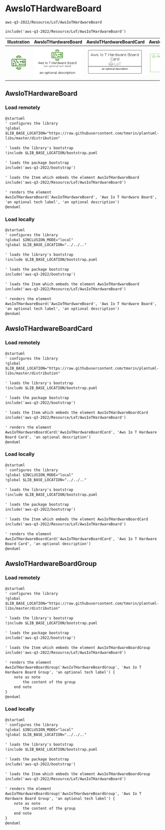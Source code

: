 # AwsIoTHardwareBoard


```text
aws-q3-2022/Resource/LoT/AwsIoTHardwareBoard
```

```text
include('aws-q3-2022/Resource/LoT/AwsIoTHardwareBoard')
```



| Illustration | AwsIoTHardwareBoard | AwsIoTHardwareBoardCard | AwsIoTHardwareBoardGroup |
| :---: | :---: | :---: | :---: |
| ![illustration for Illustration](../../../aws-q3-2022/Resource/LoT/AwsIoTHardwareBoard.png) | ![illustration for AwsIoTHardwareBoard](../../../aws-q3-2022/Resource/LoT/AwsIoTHardwareBoard.Local.png) | ![illustration for AwsIoTHardwareBoardCard](../../../aws-q3-2022/Resource/LoT/AwsIoTHardwareBoardCard.Local.png) | ![illustration for AwsIoTHardwareBoardGroup](../../../aws-q3-2022/Resource/LoT/AwsIoTHardwareBoardGroup.Local.png) |




## AwsIoTHardwareBoard

### Load remotely
```plantuml
@startuml
' configures the library
!global $LIB_BASE_LOCATION="https://raw.githubusercontent.com/tmorin/plantuml-libs/master/distribution"

' loads the library's bootstrap
!include $LIB_BASE_LOCATION/bootstrap.puml

' loads the package bootstrap
include('aws-q3-2022/bootstrap')

' loads the Item which embeds the element AwsIoTHardwareBoard
include('aws-q3-2022/Resource/LoT/AwsIoTHardwareBoard')

' renders the element
AwsIoTHardwareBoard('AwsIoTHardwareBoard', 'Aws Io T Hardware Board', 'an optional tech label', 'an optional description')
@enduml
```

### Load locally
```plantuml
@startuml
' configures the library
!global $INCLUSION_MODE="local"
!global $LIB_BASE_LOCATION="../../.."

' loads the library's bootstrap
!include $LIB_BASE_LOCATION/bootstrap.puml

' loads the package bootstrap
include('aws-q3-2022/bootstrap')

' loads the Item which embeds the element AwsIoTHardwareBoard
include('aws-q3-2022/Resource/LoT/AwsIoTHardwareBoard')

' renders the element
AwsIoTHardwareBoard('AwsIoTHardwareBoard', 'Aws Io T Hardware Board', 'an optional tech label', 'an optional description')
@enduml
```

## AwsIoTHardwareBoardCard

### Load remotely
```plantuml
@startuml
' configures the library
!global $LIB_BASE_LOCATION="https://raw.githubusercontent.com/tmorin/plantuml-libs/master/distribution"

' loads the library's bootstrap
!include $LIB_BASE_LOCATION/bootstrap.puml

' loads the package bootstrap
include('aws-q3-2022/bootstrap')

' loads the Item which embeds the element AwsIoTHardwareBoardCard
include('aws-q3-2022/Resource/LoT/AwsIoTHardwareBoard')

' renders the element
AwsIoTHardwareBoardCard('AwsIoTHardwareBoardCard', 'Aws Io T Hardware Board Card', 'an optional description')
@enduml
```

### Load locally
```plantuml
@startuml
' configures the library
!global $INCLUSION_MODE="local"
!global $LIB_BASE_LOCATION="../../.."

' loads the library's bootstrap
!include $LIB_BASE_LOCATION/bootstrap.puml

' loads the package bootstrap
include('aws-q3-2022/bootstrap')

' loads the Item which embeds the element AwsIoTHardwareBoardCard
include('aws-q3-2022/Resource/LoT/AwsIoTHardwareBoard')

' renders the element
AwsIoTHardwareBoardCard('AwsIoTHardwareBoardCard', 'Aws Io T Hardware Board Card', 'an optional description')
@enduml
```

## AwsIoTHardwareBoardGroup

### Load remotely
```plantuml
@startuml
' configures the library
!global $LIB_BASE_LOCATION="https://raw.githubusercontent.com/tmorin/plantuml-libs/master/distribution"

' loads the library's bootstrap
!include $LIB_BASE_LOCATION/bootstrap.puml

' loads the package bootstrap
include('aws-q3-2022/bootstrap')

' loads the Item which embeds the element AwsIoTHardwareBoardGroup
include('aws-q3-2022/Resource/LoT/AwsIoTHardwareBoard')

' renders the element
AwsIoTHardwareBoardGroup('AwsIoTHardwareBoardGroup', 'Aws Io T Hardware Board Group', 'an optional tech label') {
    note as note
        the content of the group
    end note
}
@enduml
```

### Load locally
```plantuml
@startuml
' configures the library
!global $INCLUSION_MODE="local"
!global $LIB_BASE_LOCATION="../../.."

' loads the library's bootstrap
!include $LIB_BASE_LOCATION/bootstrap.puml

' loads the package bootstrap
include('aws-q3-2022/bootstrap')

' loads the Item which embeds the element AwsIoTHardwareBoardGroup
include('aws-q3-2022/Resource/LoT/AwsIoTHardwareBoard')

' renders the element
AwsIoTHardwareBoardGroup('AwsIoTHardwareBoardGroup', 'Aws Io T Hardware Board Group', 'an optional tech label') {
    note as note
        the content of the group
    end note
}
@enduml
```

